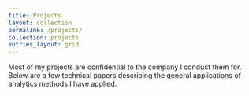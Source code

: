 ```yaml
---
title: Projects
layout: collection
permalink: /projects/
collection: projects
entries_layout: grid
---
```


Most of my projects are confidential to the company I conduct them for.  
Below are a few technical papers describing the general applications of analytics methods I have applied.

<!-- {{content}}

**Other projects mentioned in articles and blogs:**
* Econometric projects on 'Measuring the Attributed Importance to World Crises' mentioned [here](https://jjahnavi.com/what-is-econometrics/) -->